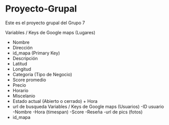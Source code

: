 # Proyecto-Grupal
Este es el proyecto grupal del Grupo 7

Variables / Keys de Google maps (Lugares)
- Nombre
- Dirección
- id_mapa (Primary Key)
- Descripción
- Latitud
- Longitud
- Categoria (Tipo de Negocio)
- Score promedio
- Precio
- Horario
- Miscelanio
- Estado actual (Abierto o cerrado) + Hora
- url de busqueda
Variables / Keys de Google maps (Usuarios)
-ID usuario
-Nombre
-Hora (timespan)
-Score
-Reseña
-url de pics (fotos)
- id_mapa
